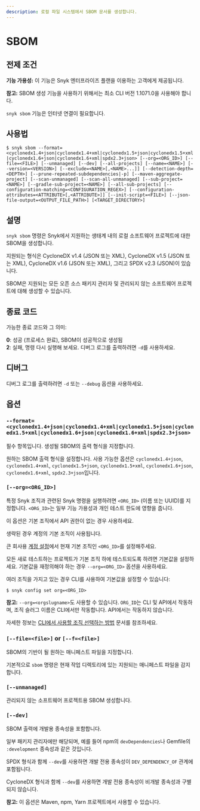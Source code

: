 ```yaml
---
description: 로컬 파일 시스템에서 SBOM 문서를 생성합니다.
---
```


# SBOM

## 전제 조건

**기능 가용성:** 이 기능은 Snyk 엔터프라이즈 플랜을 이용하는 고객에게 제공됩니다.

**참고:** SBOM 생성 기능을 사용하기 위해서는 최소 CLI 버전 1.1071.0을 사용해야 합니다.

`snyk sbom` 기능은 인터넷 연결이 필요합니다.

## 사용법

`$ snyk sbom --format=<cyclonedx1.4+json|cyclonedx1.4+xml|cyclonedx1.5+json|cyclonedx1.5+xml|cyclonedx1.6+json|cyclonedx1.6+xml|spdx2.3+json> [--org=<ORG_ID>] [--file=<FILE>] [--unmanaged] [--dev] [--all-projects] [--name=<NAME>] [--version=<VERSION>] [--exclude=<NAME>[,<NAME>...]] [--detection-depth=<DEPTH>] [--prune-repeated-subdependencies|-p] [--maven-aggregate-project] [--scan-unmanaged] [--scan-all-unmanaged] [--sub-project=<NAME>] [--gradle-sub-project=<NAME>] [--all-sub-projects] [--configuration-matching=<CONFIGURATION_REGEX>] [--configuration-attributes=<ATTRIBUTE>[,<ATTRIBUTE>]] [--init-script=<FILE>] [--json-file-output=<OUTPUT_FILE_PATH>] [<TARGET_DIRECTORY>]`

## 설명

`snyk sbom` 명령은 Snyk에서 지원하는 생태계 내의 로컬 소프트웨어 프로젝트에 대한 SBOM을 생성합니다.

지원되는 형식은 CycloneDX v1.4 (JSON 또는 XML), CycloneDX v1.5 (JSON 또는 XML), CycloneDX v1.6 (JSON 또는 XML), 그리고 SPDX v2.3 (JSON)이 있습니다.

SBOM은 지원되는 모든 오픈 소스 패키지 관리자 및 관리되지 않는 소프트웨어 프로젝트에 대해 생성할 수 있습니다.

## 종료 코드

가능한 종료 코드와 그 의미:

**0**: 성공 (프로세스 완료), SBOM이 성공적으로 생성됨\
**2**: 실패, 명령 다시 실행해 보세요. 디버그 로그를 출력하려면 `-d`를 사용하세요.

## 디버그

디버그 로그를 출력하려면 `-d` 또는 `--debug` 옵션을 사용하세요.

## 옵션

### `--format=<cyclonedx1.4+json|cyclonedx1.4+xml|cyclonedx1.5+json|cyclonedx1.5+xml|cyclonedx1.6+json|cyclonedx1.6+xml|spdx2.3+json>`

필수 항목입니다. 생성될 SBOM의 출력 형식을 지정합니다.

원하는 SBOM 출력 형식을 설정합니다. 사용 가능한 옵션은 `cyclonedx1.4+json`, `cyclonedx1.4+xml`, `cyclonedx1.5+json`, `cyclonedx1.5+xml`, `cyclonedx1.6+json`, `cyclonedx1.6+xml`, `spdx2.3+json`입니다.

### `[--org=<ORG_ID>]`

특정 Snyk 조직과 관련된 Snyk 명령을 실행하려면 `<ORG_ID>` (이름 또는 UUID)를 지정합니다. `<ORG_ID>`는 일부 기능 가용성과 개인 테스트 한도에 영향을 줍니다.

이 옵션은 기본 조직에서 API 권한이 없는 경우 사용하세요.

생략된 경우 계정의 기본 조직이 사용됩니다.

큰 회사용 [계정 설정](https://app.snyk.io/account)에서 현재 기본 조직인 `<ORG_ID>`를 설정해주세요.

모든 새로 테스트하는 프로젝트가 기본 조직 하에 테스트되도록 하려면 기본값을 설정하세요. 기본값을 재정의해야 하는 경우 `--org=<ORG_ID>` 옵션을 사용하세요.

여러 조직을 가지고 있는 경우 CLI를 사용하여 기본값을 설정할 수 있습니다:

`$ snyk config set org=<ORG_ID>`

**참고:** `--org=<orgslugname>`도 사용할 수 있습니다. `ORG_ID`는 CLI 및 API에서 작동하며, 조직 슬러그 이름은 CLI에서만 작동합니다. API에서는 작동하지 않습니다.

자세한 정보는 [CLI에서 사용할 조직 선택하는 방법](https://docs.snyk.io/snyk-cli/scan-and-maintain-projects-using-the-cli/how-to-select-the-organization-to-use-in-the-cli) 문서를 참조하세요.

### `[--file=<file>]` or `[--f=<file>]`

SBOM의 기반이 될 원하는 매니페스트 파일을 지정합니다.

기본적으로 `sbom` 명령은 현재 작업 디렉토리에 있는 지원되는 매니페스트 파일을 감지합니다.

### `[--unmanaged]`

관리되지 않는 소프트웨어 프로젝트용 SBOM 생성합니다.

### `[--dev]`

SBOM 출력에 개발용 종속성을 포함합니다.

일부 패키지 관리자에만 해당되며, 예를 들어 npm의 `devDependencies`나 Gemfile의 `:development` 종속성과 같은 것입니다.

SPDX 형식과 함께 `--dev`를 사용하면 개발 전용 종속성이 `DEV_DEPENDENCY_OF` 관계에 포함됩니다.

CycloneDX 형식과 함께 `--dev`를 사용하면 개발 전용 종속성이 비개발 종속성과 구별되지 않습니다.

**참고:** 이 옵션은 Maven, npm, Yarn 프로젝트에서 사용할 수 있습니다.
